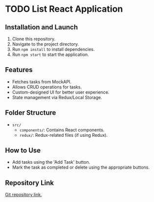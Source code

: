 # TODO List React Application

## Installation and Launch

1. Clone this repository.
2. Navigate to the project directory.
3. Run `npm install` to install dependencies.
4. Run `npm start` to start the application.

## Features

- Fetches tasks from MockAPI.
- Allows CRUD operations for tasks.
- Custom-designed UI for better user experience.
- State management via Redux/Local Storage.

## Folder Structure

- `src/`
  - `components/`: Contains React components.
  - `redux/`: Redux-related files (if using Redux).  

## How to Use

- Add tasks using the 'Add Task' button.
- Mark the task as completed or delete using the appropriate buttons.

## Repository Link

[Git repository link.](https://github.com/EuJinnLucaShow/todo-app)
